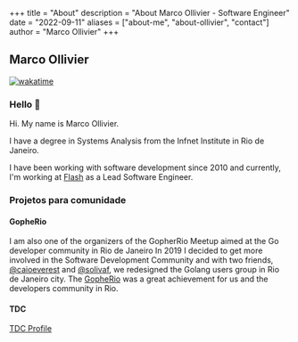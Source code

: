 +++
title = "About"
description = "About Marco Ollivier - Software Engineer"
date = "2022-09-11"
aliases = ["about-me", "about-ollivier", "contact"]
author = "Marco Ollivier"
+++

## Marco Ollivier

[![wakatime](https://wakatime.com/badge/user/99bbc792-f01b-40d9-841c-38b6715ca146.svg)](https://wakatime.com/@99bbc792-f01b-40d9-841c-38b6715ca146)

### Hello 👋

Hi. My name is Marco Ollivier.

I have a degree in Systems Analysis from the Infnet Institute in Rio de Janeiro.

I have been working with software development since 2010 and currently,
I'm working at [Flash](https://www.flashapp.com.br/) as a Lead Software Engineer.

### Projetos para comunidade

#### GopheRio

I am also one of the organizers of the GopherRio Meetup aimed at the Go developer community in Rio de Janeiro
In 2019 I decided to get more involved in the Software Development Community and with two friends,
[@caioeverest](https://github.com/caioeverest) and [@solivaf](https://github.com/solivaf),
we redesigned the Golang users group in Rio de Janeiro city.
The [GopheRio](https://www.meetup.com/GopheRio) was a great achievement for us and the developers community in Rio.

#### TDC

[TDC Profile](https://thedevconf.com/palestrante/marco-ollivier)
